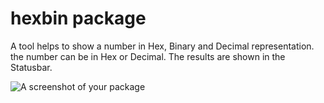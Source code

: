 # hexbin package

A tool helps to show a number in Hex, Binary and Decimal representation. the
number can be in Hex or Decimal. The results are shown in the Statusbar.

![A screenshot of your package](https://f.cloud.github.com/assets/69169/2290250/c35d867a-a017-11e3-86be-cd7c5bf3ff9b.gif)
